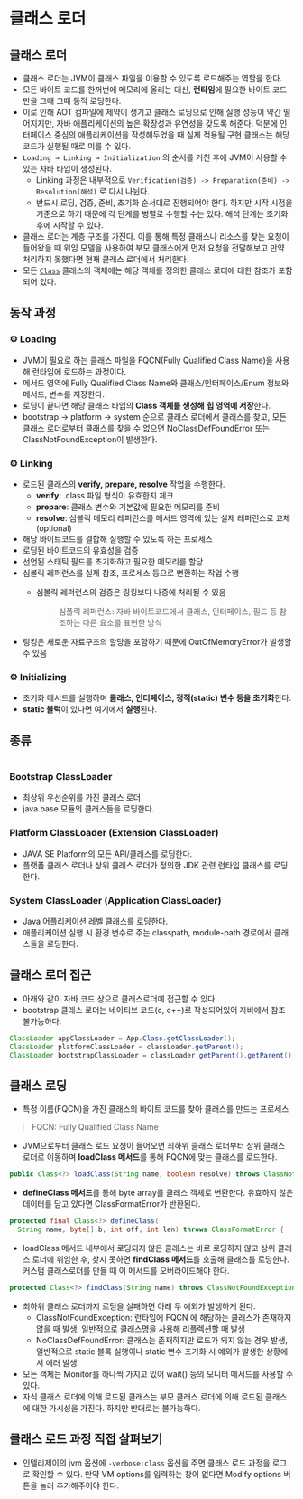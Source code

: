 # 클래스 로더

## 클래스 로더

* 클래스 로더는 JVM이 클래스 파일을 이용할 수 있도록 로드해주는 역할을 한다.
* 모든 바이트 코드를 한꺼번에 메모리에 올리는 대신, **런타임**에 필요한 바이트 코드만을 그때 그때 동적 로딩한다.
* 이로 인해 AOT 컴파일에 제약이 생기고 클래스 로딩으로 인해 실행 성능이 약간 떨어지지만, 자바 애플리케이션의 높은 확장성과 유연성을 갖도록 해준다. 덕분에 인터페이스 중심의 애플리케이션을 작성해두었을 때 실제 적용될 구현 클래스는 해당 코드가 실행될 때로 미룰 수 있다.&#x20;
* `Loading → Linking → Initialization` 의 순서를 거친 후에 JVM이 사용할 수 있는 자바 타입이 생성된다.
  * Linking 과정은 내부적으로 `Verification(검증) -> Preparation(준비) -> Resolution(해석)` 로 다시 나뉜다.
  * 반드시 로딩, 검증, 준비, 초기화 순서대로 진행되어야 한다. 하지만 시작 시점을 기준으로 하기 때문에 각 단계를 병렬로 수행할 수는 있다. 해석 단계는 초기화 후에 시작할 수 있다.&#x20;
* 클래스 로더는 계층 구조를 가진다. 이를 통해 특정 클래스나 리소스를 찾는 요청이 들어왔을 때 위임 모델을 사용하여 부모 클래스에게 먼저 요청을 전달해보고 만약 처리하지 못했다면 현재 클래스 로더에서 처리한다.
* 모든 [`Class`](https://cr.openjdk.org/\~mr/jigsaw/spec/api/java/lang/Class.html) 클래스의 객체에는 해당 객체를 정의한 클래스 로더에 대한 참조가 포함되어 있다.

## 동작 과정

### ⚙️ Loading&#x20;

* JVM이 필요로 하는 클래스 파일을 FQCN(Fully Qualified Class Name)을 사용해 런타임에 로드하는 과정이다.
* 메서드 영역에 Fully Qualified Class Name와 클래스/인터페이스/Enum 정보와 메서드, 변수를 저장한다.
* 로딩이 끝나면 해당 클래스 타입의 **Class 객체를 생성해** **힙 영역에 저장**한다.
* bootstrap -> platform -> system 순으로 클래스 로더에서 클래스를 찾고, 모든 클래스 로더로부터 클래스를 찾을 수 없으면 NoClassDefFoundError 또는 ClassNotFoundException이 발생한다.

### ⚙️ Linking

* 로드된 클래스의 **verify, prepare, resolve** 작업을 수행한다.
  * **verify**: .class 파일 형식이 유효한지 체크
  * **prepare**: 클래스 변수와 기본값에 필요한 메모리를 준비
  * **resolve**: 심볼릭 메모리 레퍼런스를 메서드 영역에 있는 실제 레퍼런스로 교체 (optional)
* 해당 바이트코드를 결합해 실행할 수 있도록 하는 프로세스
* 로딩된 바이트코드의 유효성을 검증
* 선언된 스태틱 필드를 초기화하고 필요한 메모리를 할당
* 심볼릭 레퍼런스를 실제 참조, 프로세스 등으로 변환하는 작업 수행
  *   심볼릭 레퍼런스의 검증은 링킹보다 나중에 처리될 수 있음

      > 심폴릭 레퍼런스: 자바 바이트코드에서 클래스, 인터페이스, 필드 등 참조하는 다른 요소를 표현한 방식
* 링킹은 새로운 자료구조의 할당을 포함하기 때문에 OutOfMemoryError가 발생할 수 있음

### ⚙️ Initializing

* 초기화 메서드를 실행하며 **클래스, 인터페이스, 정적(static) 변수 등을 초기화**한다.
* **static 블럭**이 있다면 여기에서 **실행**된다.

## 종류

<figure><img src="../../../.gitbook/assets/image (8) (1) (1).png" alt=""><figcaption></figcaption></figure>

### Bootstrap ClassLoader

* 최상위 우선순위를 가진 클래스 로더
* java.base 모듈의 클래스들을 로딩한다.

### Platform ClassLoader (Extension ClassLoader)

* JAVA SE Platform의 모든 API/클래스를 로딩한다.
* 플랫폼 클래스 로더나 상위 클래스 로더가 정의한 JDK 관련 런타임 클래스를 로딩한다.

### System ClassLoader (Application ClassLoader)

* Java 어플리케이션 레벨 클래스를 로딩한다.
* 애플리케이션 실행 시 환경 변수로 주는 classpath, module-path 경로에서 클래스들을 로딩한다.

## 클래스 로더 접근

* 아래와 같이 자바 코드 상으로 클래스로더에 접근할 수 있다.
* bootstrap 클래스 로더는 네이티브 코드(c, c++)로 작성되어있어 자바에서 참조 불가능하다.

```java
ClassLoader appClassLoader = App.Class.getClassLoader();
ClassLoader platformClassLoader = classLoader.getParent();
ClassLoader bootstrapClassLoader = classLoader.getParent().getParent(); //null
```

## 클래스 로딩

* 특정 이름(FQCN)을 가진 클래스의 바이트 코드를 찾아 클래스를 만드는 프로세스

> FQCN: Fully Qualified Class Name

* JVM으로부터 클래스 로드 요청이 들어오면 최하위 클래스 로더부터 상위 클래스 로더로 이동하며 **loadClass 메서드**를 통해 FQCN에 맞는 클래스를 로드한다.

```java
public Class<?> loadClass(String name, boolean resolve) throws ClassNotFoundException {
```

* **defineClass 메서드**를 통해 byte array를 클래스 객체로 변환한다. 유효하지 않은 데이터를 담고 있다면 ClassFormatError가 반환된다.

```java
protected final Class<?> defineClass(
  String name, byte[] b, int off, int len) throws ClassFormatError {
```

* loadClass 메서드 내부에서 로딩되지 않은 클래스는 바로 로딩하지 않고 상위 클래스 로더에 위임한 후, 찾지 못하면 **findClass 메서드**를 호출해 클래스를 로딩한다. 커스텀 클래스로더를 만들 때 이 메서드를 오버라이드해야 한다.

```java
protected Class<?> findClass(String name) throws ClassNotFoundException {
```

* 최하위 클래스 로더까지 로딩을 실패하면 아래 두 예외가 발생하게 된다.
  * ClassNotFoundException: 런타임에 FQCN 에 해당하는 클래스가 존재하지 않을 때 발생, 일반적으로 클래스명을 사용해 리플렉션할 때 발생
  * NoClassDefFoundError: 클래스는 존재하지만 로드가 되지 않는 경우 발생, 일반적으로 static 블록 실행이나 static 변수 초기화 시 예외가 발생한 상황에서 에러 발생
* 모든 객체는 Monitor를 하나씩 가지고 있어 wait() 등의 모니터 메서드를 사용할 수 있다.
* 자식 클래스 로더에 의해 로드된 클래스는 부모 클래스 로더에 의해 로드된 클래스에 대한 가시성을 가진다. 하지만 반대로는 불가능하다.

## 클래스 로드 과정 직접 살펴보기

* 인텔리제이의 jvm 옵션에 `-verbose:class` 옵션을 주면 클래스 로드 과정을 로그로 확인할 수 있다. 만약 VM options를 입력하는 창이 없다면 Modify options 버튼을 눌러 추가해주어야 한다.

<figure><img src="../../../.gitbook/assets/image (131).png" alt=""><figcaption></figcaption></figure>

<figure><img src="../../../.gitbook/assets/image (132).png" alt=""><figcaption></figcaption></figure>
